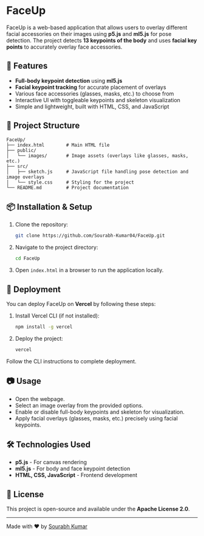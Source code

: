 # FaceUp

FaceUp is a web-based application that allows users to overlay different facial accessories on their images using **p5.js** and **ml5.js** for pose detection. The project detects **13 keypoints of the body** and uses **facial key points** to accurately overlay face accessories.

## 🚀 Features
- **Full-body keypoint detection** using **ml5.js**
- **Facial keypoint tracking** for accurate placement of overlays
- Various face accessories (glasses, masks, etc.) to choose from
- Interactive UI with toggleable keypoints and skeleton visualization
- Simple and lightweight, built with HTML, CSS, and JavaScript

## 📁 Project Structure
```
FaceUp/
├── index.html        # Main HTML file
├── public/
│   └── images/       # Image assets (overlays like glasses, masks, etc.)
├── src/
│   ├── sketch.js     # JavaScript file handling pose detection and image overlays
│   └── style.css     # Styling for the project
└── README.md         # Project documentation
```

## 📦 Installation & Setup
1. Clone the repository:
   ```sh
   git clone https://github.com/Sourabh-Kumar04/FaceUp.git
   ```
2. Navigate to the project directory:
   ```sh
   cd FaceUp
   ```
3. Open `index.html` in a browser to run the application locally.

## 🚀 Deployment
You can deploy FaceUp on **Vercel** by following these steps:
1. Install Vercel CLI (if not installed):
   ```sh
   npm install -g vercel
   ```
2. Deploy the project:
   ```sh
   vercel
   ```
Follow the CLI instructions to complete deployment.

## 📷 Usage
- Open the webpage.
- Select an image overlay from the provided options.
- Enable or disable full-body keypoints and skeleton for visualization.
- Apply facial overlays (glasses, masks, etc.) precisely using facial keypoints.

## 🛠️ Technologies Used
- **p5.js** - For canvas rendering
- **ml5.js** - For body and face keypoint detection
- **HTML, CSS, JavaScript** - Frontend development

## 📜 License
This project is open-source and available under the **Apache License 2.0**.

---
Made with ❤️ by [Sourabh Kumar](https://linkedin.com/in/sourabh-kumar04)


